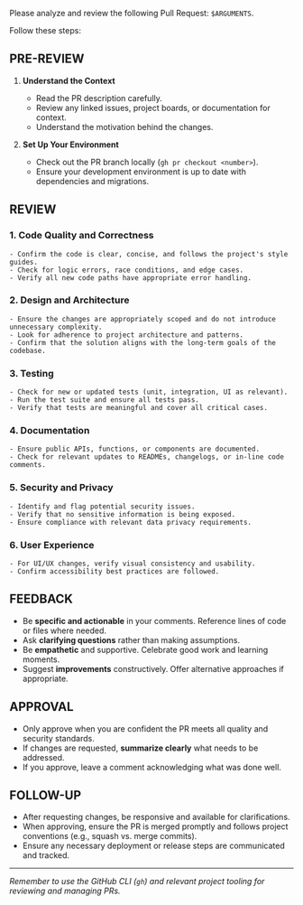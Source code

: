 Please analyze and review the following Pull Request: `$ARGUMENTS`.

Follow these steps:

## PRE-REVIEW

1. **Understand the Context**
   - Read the PR description carefully.
   - Review any linked issues, project boards, or documentation for context.
   - Understand the motivation behind the changes.

2. **Set Up Your Environment**
   - Check out the PR branch locally (`gh pr checkout <number>`).
   - Ensure your development environment is up to date with dependencies and migrations.

## REVIEW

### 1. **Code Quality and Correctness**

    - Confirm the code is clear, concise, and follows the project's style guides.
    - Check for logic errors, race conditions, and edge cases.
    - Verify all new code paths have appropriate error handling.

### 2. **Design and Architecture**

    - Ensure the changes are appropriately scoped and do not introduce unnecessary complexity.
    - Look for adherence to project architecture and patterns.
    - Confirm that the solution aligns with the long-term goals of the codebase.

### 3. **Testing**

    - Check for new or updated tests (unit, integration, UI as relevant).
    - Run the test suite and ensure all tests pass.
    - Verify that tests are meaningful and cover all critical cases.

### 4. **Documentation**

    - Ensure public APIs, functions, or components are documented.
    - Check for relevant updates to READMEs, changelogs, or in-line code comments.

### 5. **Security and Privacy**

    - Identify and flag potential security issues.
    - Verify that no sensitive information is being exposed.
    - Ensure compliance with relevant data privacy requirements.

### 6. **User Experience**

    - For UI/UX changes, verify visual consistency and usability.
    - Confirm accessibility best practices are followed.

## FEEDBACK

- Be **specific and actionable** in your comments. Reference lines of code or files where needed.
- Ask **clarifying questions** rather than making assumptions.
- Be **empathetic** and supportive. Celebrate good work and learning moments.
- Suggest **improvements** constructively. Offer alternative approaches if appropriate.

## APPROVAL

- Only approve when you are confident the PR meets all quality and security standards.
- If changes are requested, **summarize clearly** what needs to be addressed.
- If you approve, leave a comment acknowledging what was done well.

## FOLLOW-UP

- After requesting changes, be responsive and available for clarifications.
- When approving, ensure the PR is merged promptly and follows project conventions (e.g., squash vs. merge commits).
- Ensure any necessary deployment or release steps are communicated and tracked.

---

_Remember to use the GitHub CLI (`gh`) and relevant project tooling for reviewing and managing PRs._
